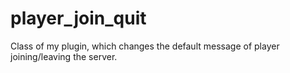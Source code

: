 # player_join_quit
Class of my plugin, which changes the default message of player joining/leaving the server.
